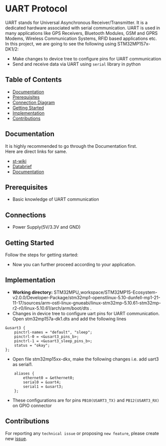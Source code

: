 # UART Protocol
UART stands for Universal Asynchronous Receiver/Transmitter. It is a dedicated hardware associated with serial communication. UART is used in many applications like GPS Receivers, Bluetooth Modules, GSM and GPRS Modems, Wireless Communication Systems, RFID based applications etc.<br>
In this project, we are going to see the following using STM32MP157x-DK1/2:
* Make changes to device tree to configure pins for UART communication
* Send and receive data via UART using ```serial``` library in python 

## Table of Contents
* [Documentation](/uart/README.md#documentation)
* [Prerequisites](/uart/README.md#prerequisites)
* [Connection Diagram](/uart/README.md#connections)
* [Getting Started](/uart/README.md#getting-started)
* [Implementation](/uart/README.md#implementation)
* [Contributions](/uart/README.md#contributions)

## Documentation
It is highly recommended to go through the Documentation first.<br>
Here are direct links for same.<br>
* [st-wiki](https://wiki.stmicroelectronics.cn/stm32mpu/wiki/Getting_started)
* [Databrief](https://www.st.com/resource/en/data_brief/stm32mp157d-dk1.pdf)
* [Documentation](https://www.st.com/en/evaluation-tools/stm32mp157d-dk1.html#documentation)
## Prerequisites
* Basic knowledge of UART communication
## Connections
* Power Supply(5V/3.3V and GND)
## Getting Started
Follow the steps for getting started:
* Now you can further proceed according to your application.
## Implementation
* **Working directory:** STM32MPU_workspace/STM32MP15-Ecosystem-v2.0.0/Developer-Package/stm32mp1-openstlinux-5.10-dunfell-mp1-21-11-17/sources/arm-ostl-linux-gnueabi/linux-stm32mp-5.10.61-stm32mp-r2-r0/linux-5.10.61/arch/arm/boot/dts . <br>
* Changes in device tree to configure uart pins for UART communication. Open stm32mp157a-dk1.dts and add the following lines
```
&usart3 {
    pinctrl-names = "default", "sleep";
    pinctrl-0 = <&usart3_pins_b>;
    pinctrl-1 = <&usart3_sleep_pins_b>;
    status = "okay";
};
```
* Open file stm32mp15xx-dkx, make the following changes i.e. add uart3 as serial1.
```
	aliases {
		ethernet0 = &ethernet0;
		serial0 = &uart4;
		serial1 = &usart3;
	};
 ``` 
* These configurations are for pins ```PB10(USART3_TX)``` and ```PB12(USART3_RX)``` on GPIO connector
## Contributions

For reporting any ```technical issue``` or proposing ```new feature```, please create new [issue](https://docs.github.com/en/issues/tracking-your-work-with-issues/creating-an-issue).


